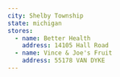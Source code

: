 ```yaml
---
city: Shelby Township
state: michigan
stores:
  - name: Better Health
    address: 14105 Hall Road
  - name: Vince & Joe's Fruit
    address: 55178 VAN DYKE
---
```

